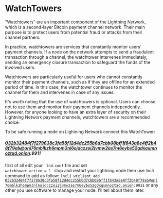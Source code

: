# WatchTowers

"Watchtowers" are an important component of the Lightning Network, which is a second-layer Bitcoin payment channel network. Their main purpose is to protect users from potential fraud or attacks from their channel partners.

In practice, watchtowers are services that constantly monitor users' payment channels. If a node on the network attempts to send a fraudulent transaction through a channel, the watchtower intervenes immediately, sending an emergency closure transaction to safeguard the funds of the involved users.

Watchtowers are particularly useful for users who cannot constantly monitor their payment channels, such as if they are offline for an extended period of time. In this case, the watchtower continues to monitor the channel for them and intervenes in case of any issues.

It's worth noting that the use of watchtowers is optional. Users can choose not to use them and monitor their payment channels independently. However, for anyone looking to have an extra layer of security on their Lightning Network payment channels, watchtowers are a recommended choice.

To be safe running a node on Lightning Network connect this WatchTower:
##### 032b32484f7f279638c3fa58f12d4dc255b6d7cbb08bff1f843a8e4ff2b48f79ab@onj76mblkzh6mpm3nl6ojdczzoi2jvmw2as7m6eybs52gdxqumnoztad.onion:9911

first of all edit your <code> lnd.conf</code> file and set
<code> watchtower.active = 1 </code>
stop and restart your lightning node
then use lncli command to add as follow:
<code>lncli wtclient add 032b32484f7f279638c3fa58f12d4dc255b6d7cbb08bff1f843a8e4ff2b48f79ab@onj76mblkzh6mpm3nl6ojdczzoi2jvmw2as7m6eybs52gdxqumnoztad.onion:9911</code> or any other you use software to manage your node. I'll tell about them later.
